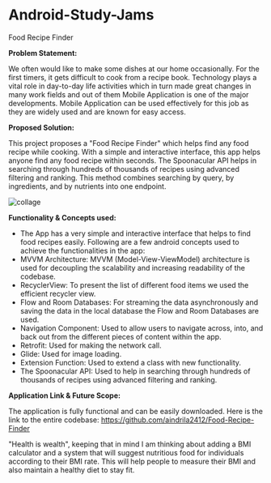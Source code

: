 # Android-Study-Jams

Food Recipe Finder

**Problem Statement:**


We often would like to make some dishes at our home occasionally. For the first timers, it gets difficult to cook from a recipe book. Technology plays a vital role in day-to-day life activities which in turn made great changes in many work fields and out of them Mobile Application is one of the major developments. Mobile Application can be used effectively for this job as they are widely used and are known for easy access.


**Proposed Solution:**

This project proposes a "Food Recipe Finder" which helps find any food recipe while cooking. With a simple and interactive interface, this app helps anyone find any food recipe within seconds. The Spoonacular API helps in searching through hundreds of thousands of recipes using advanced filtering and ranking. This method combines searching by query, by ingredients, and by nutrients into one endpoint. 


![collage](https://user-images.githubusercontent.com/67225137/147499500-0b2fd68e-34bf-4d4a-a8ce-9733003b302b.png)


**Functionality & Concepts used:**

- The App has a very simple and interactive interface that helps to find food recipes easily. Following are a few android concepts used to achieve the functionalities in the app:
- MVVM Architecture:  MVVM (Model-View-ViewModel) architecture is used for decoupling the scalability and increasing readability of the codebase.
- RecyclerView: To present the list of different food items we used the efficient recycler view.
- Flow and Room Databases: For streaming the data asynchronously and saving the data in the local database the Flow and Room Databases are used.
- Navigation Component: Used to allow users to navigate across, into, and back out from the different pieces of content within the app.
- Retrofit: Used for making the network call.
- Glide: Used for image loading.
- Extension Function: Used to extend a class with new functionality.
- The Spoonacular API: Used to help in searching through hundreds of thousands of recipes using advanced filtering and ranking.


**Application Link & Future Scope:**

The application is fully functional and can be easily downloaded. Here is the link to the entire codebase: https://github.com/aindrila2412/Food-Recipe-Finder


"Health is wealth", keeping that in mind I am thinking about adding a BMI calculator and a system that will suggest nutritious food for individuals according to their BMI rate. This will help people to measure their BMI and also maintain a healthy diet to stay fit.



